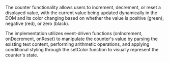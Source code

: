 The counter functionality allows users to increment, decrement, or reset a displayed value, with the current value being updated dynamically in the DOM and its color changing based on whether the value is positive (green), negative (red), or zero (black).

The implementation utilizes event-driven functions (onIncrement, onDecrement, onReset) to manipulate the counter's value by parsing the existing text content, performing arithmetic operations, and applying conditional styling through the setColor function to visually represent the counter's state.